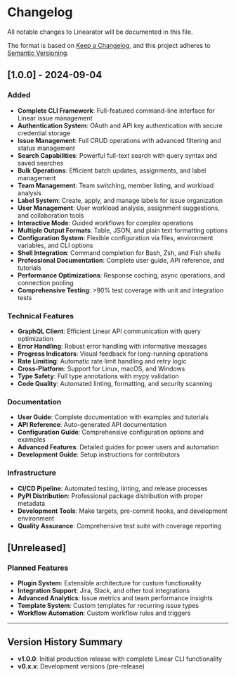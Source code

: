 # Changelog

All notable changes to Linearator will be documented in this file.

The format is based on [Keep a Changelog](https://keepachangelog.com/en/1.0.0/),
and this project adheres to [Semantic Versioning](https://semver.org/spec/v2.0.0.html).

## [1.0.0] - 2024-09-04

### Added
- **Complete CLI Framework**: Full-featured command-line interface for Linear issue management
- **Authentication System**: OAuth and API key authentication with secure credential storage
- **Issue Management**: Full CRUD operations with advanced filtering and status management
- **Search Capabilities**: Powerful full-text search with query syntax and saved searches
- **Bulk Operations**: Efficient batch updates, assignments, and label management
- **Team Management**: Team switching, member listing, and workload analysis
- **Label System**: Create, apply, and manage labels for issue organization
- **User Management**: User workload analysis, assignment suggestions, and collaboration tools
- **Interactive Mode**: Guided workflows for complex operations
- **Multiple Output Formats**: Table, JSON, and plain text formatting options
- **Configuration System**: Flexible configuration via files, environment variables, and CLI options
- **Shell Integration**: Command completion for Bash, Zsh, and Fish shells
- **Professional Documentation**: Complete user guide, API reference, and tutorials
- **Performance Optimizations**: Response caching, async operations, and connection pooling
- **Comprehensive Testing**: >90% test coverage with unit and integration tests

### Technical Features
- **GraphQL Client**: Efficient Linear API communication with query optimization
- **Error Handling**: Robust error handling with informative messages
- **Progress Indicators**: Visual feedback for long-running operations
- **Rate Limiting**: Automatic rate limit handling and retry logic
- **Cross-Platform**: Support for Linux, macOS, and Windows
- **Type Safety**: Full type annotations with mypy validation
- **Code Quality**: Automated linting, formatting, and security scanning

### Documentation
- **User Guide**: Complete documentation with examples and tutorials
- **API Reference**: Auto-generated API documentation
- **Configuration Guide**: Comprehensive configuration options and examples
- **Advanced Features**: Detailed guides for power users and automation
- **Development Guide**: Setup instructions for contributors

### Infrastructure
- **CI/CD Pipeline**: Automated testing, linting, and release processes
- **PyPI Distribution**: Professional package distribution with proper metadata
- **Development Tools**: Make targets, pre-commit hooks, and development environment
- **Quality Assurance**: Comprehensive test suite with coverage reporting

## [Unreleased]

### Planned Features
- **Plugin System**: Extensible architecture for custom functionality
- **Integration Support**: Jira, Slack, and other tool integrations
- **Advanced Analytics**: Issue metrics and team performance insights
- **Template System**: Custom templates for recurring issue types
- **Workflow Automation**: Custom workflow rules and triggers

---

## Version History Summary

- **v1.0.0**: Initial production release with complete Linear CLI functionality
- **v0.x.x**: Development versions (pre-release)
